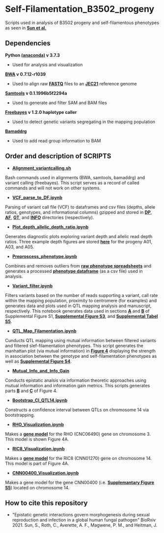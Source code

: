 # Self-Filamentation_B3502_progeny
Scripts used in analysis of B3502 progeny and self-filamentous phenotypes as seen in **[Sun et al.](https://www.biorxiv.org/content/10.1101/2021.12.09.472005v2)**


## Dependencies

**Python [(anaconda)](https://www.anaconda.com/) v 3.7.3**
- Used for analysis and visualization

**[BWA](http://bio-bwa.sourceforge.net/) v 0.7.12-r1039**
- Used to align raw **[FASTQ](https://submit.ncbi.nlm.nih.gov/subs/sra/SUB10073905/overview)** files to an **[JEC21](https://fungidb.org/fungidb/app/downloads/release-48/CneoformansJEC21/fasta/data/)** reference genome

**[Samtools](http://www.htslib.org/) v 0.1.1996b5f2294a**
- Used to generate and filter SAM and BAM files

**[Freebayes](https://github.com/freebayes/freebayes) v 1.2.0 haplotype caller**
- Used to detect genetic variants segregating in the mapping population

**[Bamaddrg](https://github.com/ekg/bamaddrg)**
- Used to add read group information to BAM


## Order and description of SCRIPTS

* **[Alignment_variantcalling.sh](https://github.com/magwenelab/Self-Filamentation_B3502_progeny/blob/main/SCRIPTS/Alignment_variantcalling.sh)**

Bash commands used in alignments (BWA, samtools, bamaddrg) and variant calling (freebayes).
This script serves as a record of called commands and will not work on other systems. 


* **[VCF_parse_to_DF.ipynb](https://github.com/magwenelab/Self-Filamentation_B3502_progeny/blob/main/SCRIPTS/VCF_parse_to_DF.ipynb)**

Parsing of variant call file (VCF) to dataframes and csv files (depths, allele ratios, genotypes, and informational columns) gzipped and stored in **[DP](https://github.com/magwenelab/Self-Filamentation_B3502_progeny/tree/main/GENOTYPE/DP)**, **[AF](https://github.com/magwenelab/Self-Filamentation_B3502_progeny/tree/main/GENOTYPE/AF)**, **[GT](https://github.com/magwenelab/Self-Filamentation_B3502_progeny/tree/main/GENOTYPE/GT)**, and **[INFO](https://github.com/magwenelab/Self-Filamentation_B3502_progeny/tree/main/GENOTYPE/INFO)** directories (respectively).


* **[Plot_depth_allelic_depth_ratio.ipynb](https://github.com/magwenelab/Self-Filamentation_B3502_progeny/blob/main/SCRIPTS/Plot_depth_allelic_depth_ratio.ipynb)**

Generates diagnostic plots exploring variant depth and allelic read depth ratios.
Three example depth figures are stored **[here](https://github.com/magwenelab/Self-Filamentation_B3502_progeny/tree/main/FIGURES/DEPTHPLOTS)** for the progeny A01, A03, and A05.


* **[Preproscess_phenotype.ipynb](https://github.com/magwenelab/Self-Filamentation_B3502_progeny/blob/main/SCRIPTS/Preprocess_phenotype.ipynb)**

Combines and removes outliers from **[raw phenotype spreadsheets](https://github.com/magwenelab/Self-Filamentation_B3502_progeny/tree/main/PHENOTYPE/RAW)** and generates a processed **[phenotype dataframe](https://github.com/magwenelab/Self-Filamentation_B3502_progeny/tree/main/PHENOTYPE/PROCESSED)** (as a csv file) used in analysis.


* **[Variant_filter.ipynb](https://github.com/magwenelab/Self-Filamentation_B3502_progeny/blob/main/SCRIPTS/Variant_filter.ipynb)**

Filters variants based on the number of reads supporting a variant, call rate within the mapping population, proximity to centromere (for examples) and generates data and plots used in QTL mapping analysis and manuscript, respectively. This notebook generates data used in sections **[A](https://github.com/magwenelab/Self-Filamentation_B3502_progeny/blob/main/FIGURES/SHENG_B3502_SupplementalFigureS1_GeneticVariation_A.pdf)** and **[B](https://github.com/magwenelab/Self-Filamentation_B3502_progeny/blob/main/FIGURES/SHENG_B3502_SupplementalFigureS1_GeneticVariation_B.pdf)** of Supplemental Figure S1, **[Supplemental Figure S3](https://github.com/magwenelab/Self-Filamentation_B3502_progeny/blob/main/FIGURES/SHENG_B3502_SupplementalFigureS3_SegregatingVariants.pdf)**, and **[Supplemental Tabel S5](https://github.com/magwenelab/Self-Filamentation_B3502_progeny/tree/main/GENOTYPE/DATA)**.  


* **[QTL_Map_Filamentation.ipynb](https://github.com/magwenelab/Self-Filamentation_B3502_progeny/blob/main/SCRIPTS/QTL_Map_Filamentation.ipynb)**

Cunducts QTL mapping using mutual information between filtered variants and filtered slef-filamentation phenotypes. This script generates the manhattan plot (via mutual information) in **[Figure 4](https://github.com/magwenelab/Self-Filamentation_B3502_progeny/blob/main/FIGURES/SHENG_B3502_Figure4_QTGs.pdf)** displaying the strength in association between the genotype and self-filamentation phenotypes as well as **[Supplemental Figure S4](https://github.com/magwenelab/Self-Filamentation_B3502_progeny/blob/main/FIGURES/SHENG_B3502_SupplementalFigureS4_ManhattanPlots.pdf)**. 


* **[Mutual_Info_and_Info_Gain](https://github.com/magwenelab/Self-Filamentation_B3502_progeny/blob/main/SCRIPTS/Mutual_Info_and_Info_Gain.ipynb)**

Conducts epistatic analsis via information theoretic approaches using mutual information and information gain metrics. This scripts generates parts **[B](https://github.com/magwenelab/Self-Filamentation_B3502_progeny/blob/main/FIGURES/SHENG_B3502_Figure4_QTGs_B.png)** and **[C](https://github.com/magwenelab/Self-Filamentation_B3502_progeny/blob/main/FIGURES/SHENG_B3502_Figure4_QTGs_C.png)** of Figure 4. 


* **[Bootstrap_CI_QTL14.ipynb](https://github.com/magwenelab/Self-Filamentation_B3502_progeny/blob/main/SCRIPTS/Bootstrap_CI_QTL14.ipynb)**

Constructs a confidence interval between QTLs on chromosome 14 via bootstrapping. 


* **[RHO_Visualization.ipynb](https://github.com/magwenelab/Self-Filamentation_B3502_progeny/blob/main/SCRIPTS/RHO_Visualization.ipynb)**

Makes a **[gene model](https://github.com/magwenelab/Self-Filamentation_B3502_progeny/blob/main/FIGURES/SHENG_B3502_Figure4_QTGs_A_CNC06490.png)** for the RHO (CNC06490) gene on chromosome 3. This model is shown Figure 4A. 


* **[RIC8_Visualization.ipynb](https://github.com/magwenelab/Self-Filamentation_B3502_progeny/blob/main/SCRIPTS/RIC8_Visualization.ipynb)**

Makes a **[gene model](https://github.com/magwenelab/Self-Filamentation_B3502_progeny/blob/main/FIGURES/SHENG_B3502_Figure4_QTGs_A_CNN01270.png)** for the RIC8 (CNN01270) gene on chromosome 14. This model is part of Figure 4A. 


* **[CNN00400_Visualization.ipynb](https://github.com/magwenelab/Self-Filamentation_B3502_progeny/blob/main/SCRIPTS/CNN00400_Visualization.ipynb)**

Makes a gene model for the gene CNN00400 (i.e. **[Supplemantary Figure S5](https://github.com/magwenelab/Self-Filamentation_B3502_progeny/blob/main/FIGURES/SHENG_B3502_SupplementalFigureS5_CNN00400.pdf)**) located on chromosome 14.


## How to cite this repository

- "Epistatic genetic interactions govern morphogenesis during sexual reproduction and infection in a global human fungal pathogen" BioRxiv 2021. Sun, S., Roth, C., Averette, A. F., Magwene, P. M., and Heitman, J.